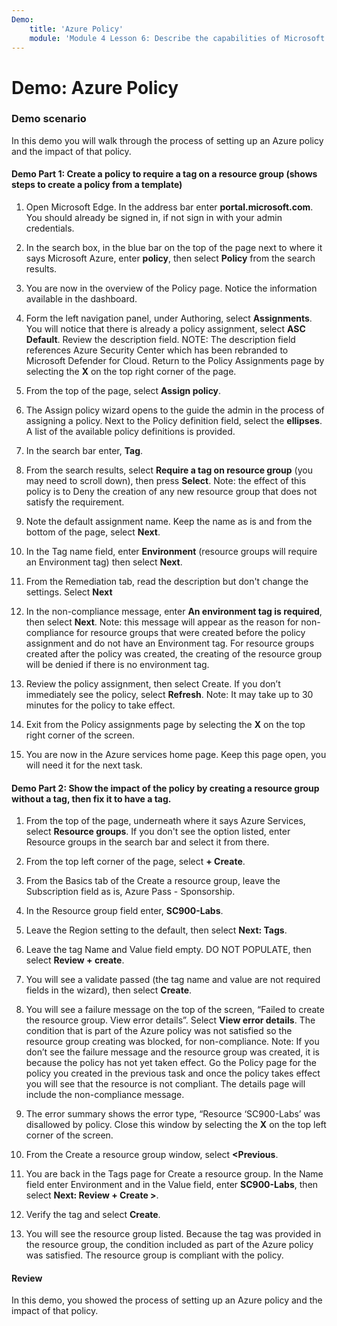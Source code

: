```yaml
---
Demo:
    title: 'Azure Policy'
    module: 'Module 4 Lesson 6: Describe the capabilities of Microsoft compliance solutions: Describe Azure Policy'
---
```



# Demo: Azure Policy

### Demo scenario
In this demo you will walk through the process of setting up an Azure policy and the impact of that policy.

#### Demo Part 1: Create a policy to require a tag on a resource group (shows steps to create a policy from a template)

1. Open Microsoft Edge. In the address bar enter **portal.microsoft.com**.  You should already be signed in, if not sign in with your admin credentials.

1. In the search box, in the blue bar on the top of the page next to where it says Microsoft Azure, enter **policy**, then select **Policy** from the search results.

1. You are now in the overview of the Policy page. Notice the information available in the dashboard.

1. Form the left navigation panel, under Authoring, select **Assignments**.  You will notice that there is already a policy assignment, select **ASC Default**.  Review the description field. NOTE: The description field references Azure Security Center which has been rebranded to Microsoft Defender for Cloud.  Return to the Policy Assignments page by selecting the **X** on the top right corner of the page.

1. From the top of the page, select **Assign policy**.

1. The Assign policy wizard opens to the guide the admin in the process of assigning a policy.  Next to the Policy definition field, select the **ellipses**.  A list of the available policy definitions is provided.  

1. In the search bar enter, **Tag**.

1. From the search results, select **Require a tag on resource group** (you may need to scroll down), then press **Select**.  Note: the effect of this policy is to Deny the creation of any new resource group that does not satisfy the requirement.  

1. Note the default assignment name.  Keep the name as is and from the bottom of the page, select **Next**.

1. In the Tag name field, enter **Environment** (resource groups will require an Environment tag) then select **Next**.  

1. From the Remediation tab, read the description but don't change the settings. Select **Next**

1. In the non-compliance message, enter **An environment tag is required**, then select **Next**. Note: this message will appear as the reason for non-compliance for resource groups that were created before the policy assignment and do not have an Environment tag.  For resource groups created after the policy was created, the creating of the resource group will be denied if there is no environment tag.

1. Review the policy assignment, then select Create.  If you don’t immediately see the policy, select **Refresh**. Note: It may take up to 30 minutes for the policy to take effect.

1. Exit from the Policy assignments page by selecting the **X** on the top right corner of the screen.

1. You are now in the Azure services home page.  Keep this page open, you will need it for the next task.

#### Demo Part 2:  Show the impact of the policy by creating a resource group without a tag, then fix it to have a tag.

1. From the top of the page, underneath where it says Azure Services, select **Resource groups**. If you don't see the option listed, enter Resource groups in the search bar and select it from there.

1. From the top left corner of the page, select **+ Create**.

1. From the Basics tab of the Create a resource group, leave the Subscription field as is, Azure Pass -  Sponsorship.

1. In the Resource group field enter, **SC900-Labs**.

1. Leave the Region setting to the default, then select **Next: Tags**.

1. Leave the tag Name and Value field empty.  DO NOT POPULATE, then select **Review + create**.

1. You will see a validate passed (the tag name and value are not required fields in the wizard), then select **Create**.

1. You will see a failure message on the top of the screen, “Failed to create the resource group. View error details”.  Select **View error details**. The condition that is part of the Azure policy was not satisfied so the resource group creating was blocked, for non-compliance. Note: If you don’t see the failure message and the resource group was created, it is because the policy has not yet taken effect.  Go the Policy page for the policy you created in the previous task and once the policy takes effect you will see that the resource is not compliant.  The details page will include the non-compliance message.

1. The error summary shows the error type, “Resource ‘SC900-Labs’ was disallowed by policy.  Close this window by selecting the **X** on the top left corner of the screen.

1. From the Create a resource group window, select **<Previous**.

1. You are back in the Tags page for Create a resource group.  In the Name field enter Environment and in the Value field, enter **SC900-Labs**, then select **Next: Review + Create >**.

1. Verify the tag and select **Create**.

1. You will see the resource group listed.  Because the tag was provided in the resource group, the condition included as part of the Azure policy was satisfied.  The resource group is compliant with the policy.

#### Review

In this demo, you showed the process of setting up an Azure policy and the impact of that policy.
